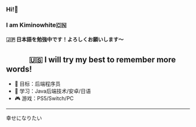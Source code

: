 ### Hi!👋  
### I am Kiminowhite🇨🇳  
#### 🇯🇵 日本語を勉強中です！よろしくお願いします〜
　　　🇺🇸 I will try my best to remember more words!
---


<!--
**kiminowhite/kiminowhite** is a ✨ _special_ ✨ repository because its `README.md` (this file) appears on your GitHub profile.

Here are some ideas to get you started:

- 🔭 I’m currently working on ...
- 🌱 I’m currently learning ...
- 👯 I’m looking to collaborate on ...
- 🤔 I’m looking for help with ...
- 💬 Ask me about ...
- 📫 How to reach me: ...
- 😄 Pronouns: ...
- ⚡ Fun fact: ...
-->
- 🔭 目标：后端程序员
- 🌱 学习：Java后端技术/安卓/日语  
- 🎮 游戏：PS5/Switch/PC   



---
幸せになりたい


